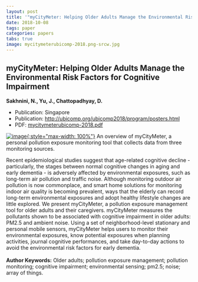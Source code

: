 ```yaml
---
layout: post
title: '"myCityMeter: Helping Older Adults Manage the Environmental Risk Factors for Cognitive Impairment"'
date: 2018-10-08
tags: paper
categories: papers
tabs: true
image: mycitymeterubicomp-2018.png-srcw.jpg
---
```


## myCityMeter: Helping Older Adults Manage the Environmental Risk Factors for Cognitive Impairment
**Sakhnini, N., Yu, J., Chattopadhyay, D.**
- Publication: Singapore
- Publication: http://ubicomp.org/ubicomp2018/program/posters.html
- PDF: [mycitymeterubicomp-2018.pdf](/documents/mycitymeterubicomp-2018.pdf)


[![image](https://www.evl.uic.edu/output/originals/mycitymeterubicomp-2018.png-srcw.jpg){:style="max-width: 100%"}](https://www.evl.uic.edu/output/originals/mycitymeterubicomp-2018.png-srcw.jpg)
An overview of myCityMeter, a personal pollution exposure monitoring tool that collects data from three monitoring sources.

Recent epidemiological studies suggest that age-related cognitive decline - particularly, the stages between normal cognitive changes in aging and early dementia - is adversely affected by environmental exposures, such as long-term air pollution and traffic noise. Although monitoring outdoor air pollution is now commonplace, and smart home solutions for monitoring indoor air quality is becoming prevalent, ways that the elderly can record long-term environmental exposures and adopt healthy lifestyle changes are little explored. We present myCityMeter, a pollution exposure management tool for older adults and their caregivers. myCityMeter measures the pollutants shown to be associated with cognitive impairment in older adults: PM2.5 and ambient noise. Using a set of neighborhood-level stationary and personal mobile sensors, myCityMeter helps users to monitor their environmental exposures, know potential exposures when planning activities, journal cognitive performances, and take day-to-day actions to avoid the environmental risk factors for early dementia.<br><br>
<strong>Author Keywords:</strong> Older adults; pollution exposure management; pollution monitoring; cognitive impairment; environmental sensing; pm2.5; noise; array of things.